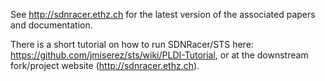 See http://sdnracer.ethz.ch for the latest version of the associated papers and documentation.

There is a short tutorial on how to run SDNRacer/STS here: https://github.com/jmiserez/sts/wiki/PLDI-Tutorial, or at the downstream fork/project website (http://sdnracer.ethz.ch).
